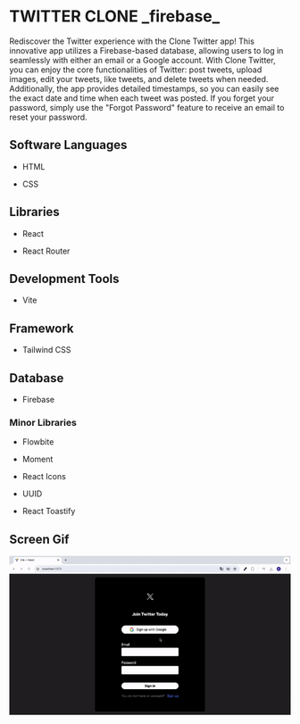 <h1>TWITTER CLONE _firebase_</h1>

Rediscover the Twitter experience with the Clone Twitter app! This innovative app utilizes a Firebase-based database, allowing users to log in seamlessly with either an email or a Google account. With Clone Twitter, you can enjoy the core functionalities of Twitter: post tweets, upload images, edit your tweets, like tweets, and delete tweets when needed. Additionally, the app provides detailed timestamps, so you can easily see the exact date and time when each tweet was posted. If you forget your password, simply use the "Forgot Password" feature to receive an email to reset your password.

<h2> Software Languages </h2>

- HTML

- CSS

<h2> Libraries </h2>

- React

- React Router 

<h2> Development Tools </h2>

- Vite

<h2> Framework </h2>

- Tailwind CSS

<h2> Database </h2>

- Firebase

<h3> Minor Libraries </h3>

- Flowbite

- Moment

- React Icons

- UUID

- React Toastify

<h2> Screen Gif </h2>

![](twitter-clone.gif)


